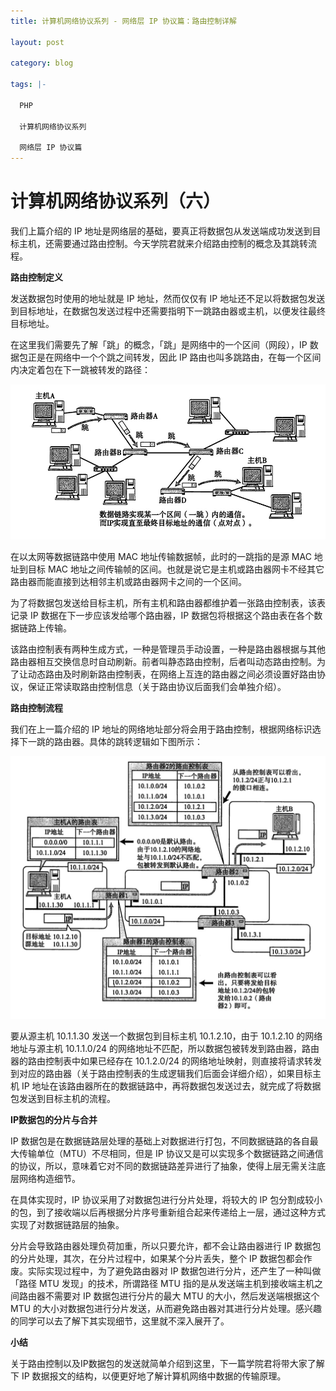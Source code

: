 ```yaml
---
title: 计算机网络协议系列 - 网络层 IP 协议篇：路由控制详解

layout: post

category: blog

tags: |-

  PHP

  计算机网络协议系列

  网络层 IP 协议篇
---
```




# 计算机网络协议系列（六）



我们上篇介绍的 IP 地址是网络层的基础，要真正将数据包从发送端成功发送到目标主机，还需要通过路由控制。今天学院君就来介绍路由控制的概念及其跳转流程。

**路由控制定义**

发送数据包时使用的地址就是 IP 地址，然而仅仅有 IP 地址还不足以将数据包发送到目标地址，在数据包发送过程中还需要指明下一跳路由器或主机，以便发往最终目标地址。

在这里我们需要先了解「跳」的概念，「跳」是网络中的一个区间（网段），IP 数据包正是在网络中一个个跳之间转发，因此 IP 路由也叫多跳路由，在每一个区间内决定着包在下一跳被转发的路径：

![img](/assets/post/ff3f0a601ecc738da356f5dc4d101f675e2ec3df42bf27a55b0183026b6946bc.png)

在以太网等数据链路中使用 MAC 地址传输数据帧，此时的一跳指的是源 MAC 地址到目标 MAC 地址之间传输帧的区间。也就是说它是主机或路由器网卡不经其它路由器而能直接到达相邻主机或路由器网卡之间的一个区间。

为了将数据包发送给目标主机，所有主机和路由器都维护着一张路由控制表，该表记录 IP 数据在下一步应该发给哪个路由器，IP 数据包将根据这个路由表在各个数据链路上传输。

该路由控制表有两种生成方式，一种是管理员手动设置，一种是路由器根据与其他路由器相互交换信息时自动刷新。前者叫静态路由控制，后者叫动态路由控制。为了让动态路由及时刷新路由控制表，在网络上互连的路由器之间必须设置好路由协议，保证正常读取路由控制信息（关于路由协议后面我们会单独介绍）。

**路由控制流程**

我们在上一篇介绍的 IP 地址的网络地址部分将会用于路由控制，根据网络标识选择下一跳的路由器。具体的跳转逻辑如下图所示：

![img](/assets/post/4fd03e40808a8fc00006eaaf28a29b720ecd94cd581572110aa4e2e923b5b2e6.png)

要从源主机 10.1.1.30 发送一个数据包到目标主机 10.1.2.10，由于 10.1.2.10 的网络地址与源主机 10.1.1.0/24 的网络地址不匹配，所以数据包被转发到路由器，路由器的路由控制表中如果已经存在 10.1.2.0/24 的网络地址映射，则直接将请求转发到对应的路由器（关于路由控制表的生成逻辑我们后面会详细介绍），如果目标主机 IP 地址在该路由器所在的数据链路中，再将数据包发送过去，就完成了将数据包发送到目标主机的流程。

**IP数据包的分片与合并**

IP 数据包是在数据链路层处理的基础上对数据进行打包，不同数据链路的各自最大传输单位（MTU）不尽相同，但是 IP 协议又是可以实现多个数据链路之间通信的协议，所以，意味着它对不同的数据链路差异进行了抽象，使得上层无需关注底层网络构造细节。

在具体实现时，IP 协议采用了对数据包进行分片处理，将较大的 IP 包分割成较小的包，到了接收端以后再根据分片序号重新组合起来传递给上一层，通过这种方式实现了对数据链路层的抽象。

分片会导致路由器处理负荷加重，所以只要允许，都不会让路由器进行 IP 数据包的分片处理，其次，在分片过程中，如果某个分片丢失，整个 IP 数据包都会作废。实际实现过程中，为了避免路由器对 IP 数据包进行分片，还产生了一种叫做「路径 MTU 发现」的技术，所谓路径 MTU 指的是从发送端主机到接收端主机之间路由器不需要对 IP 数据包进行分片的最大 MTU 的大小，然后发送端根据这个 MTU 的大小对数据包进行分片发送，从而避免路由器对其进行分片处理。感兴趣的同学可以去了解下其实现细节，这里就不深入展开了。

**小结**

关于路由控制以及IP数据包的发送就简单介绍到这里，下一篇学院君将带大家了解下 IP 数据报文的结构，以便更好地了解计算机网络中数据的传输原理。
